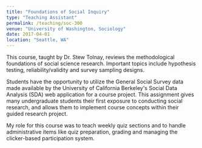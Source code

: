```yaml
---
title: "Foundations of Social Inquiry"
type: "Teaching Assistant"
permalink: /teaching/soc-300
venue: "University of Washington, Sociology"
date: 2017-04-01
location: "Seattle, WA"
---
```


This course, taught by Dr. Stew Tolnay, reviews the methodological foundations of social science research. Important topics include hypothesis testing, reliability/validity and survey sampling designs. 

Students have the opportunity to utilize the General Social Survey data made available by the University of California Berkeley's Social Data Analysis (SDA) web application for a course project. This assignment gives many undergraduate students their first exposure to conducting social research, and allows them to implement course concepts within their guided research project.

My role for this course was to teach weekly quiz sections and to handle administrative items like quiz preparation, grading and managing the clicker-based participation system. 
